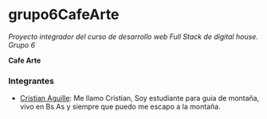 # grupo6CafeArte
*Proyecto integrador del curso de desarrollo web Full Stack de digital house. Grupo 6*

**Cafe Arte**


### Integrantes 
- [Cristian Aguille](https://github.com/caguille): Me llamo Cristian, Soy estudiante para guia de montaña, vivo en Bs As y siempre que puedo me escapo a la montaña.